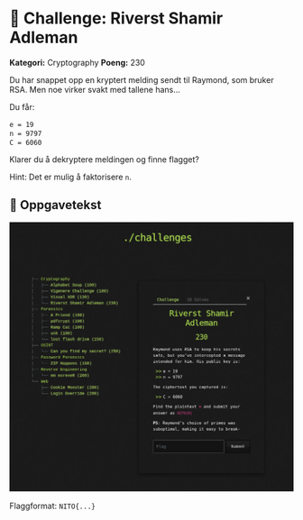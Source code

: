 # 🔐 Challenge: Riverst Shamir Adleman

**Kategori:** Cryptography
**Poeng:** 230

Du har snappet opp en kryptert melding sendt til Raymond, som bruker RSA. Men noe virker svakt med tallene hans...

Du får:

```
e = 19
n = 9797
C = 6060
```

Klarer du å dekryptere meldingen og finne flagget?

Hint: Det er mulig å faktorisere `n`.

## 📝 Oppgavetekst

![Oppgavetekst](assets/RSA.png)

Flaggformat: `NITO{...}`
